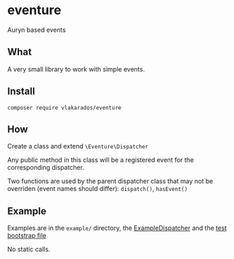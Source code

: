 # eventure
Auryn based events

## What

A very small library to work with simple events.

## Install

    composer require vlakarados/eventure

## How

Create a class and extend `\Eventure\Dispatcher`

Any public method in this class will be a registered event for the corresponding dispatcher.

Two functions are used by the parent dispatcher class that may not be overriden (event names should differ): `dispatch()`, `hasEvent()`

## Example

Examples are in the `example/` directory, the [ExampleDispatcher](example/ExampleDispatcher.php) and the [test bootstrap file](example/test.php)


No static calls. 
